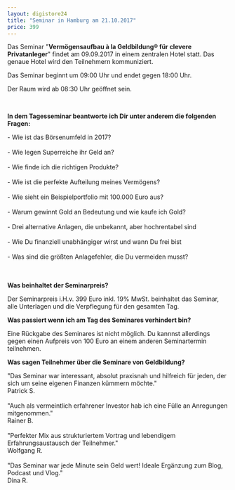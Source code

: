 ```yaml
---
layout: digistore24
title: "Seminar in Hamburg am 21.10.2017"
price: 399
---
```

<p>Das Seminar &quot;<strong>Verm&#xF6;gensaufbau &#xE0; la Geldbildung&#xAE; f&#xFC;r clevere Privatanleger</strong>&quot; findet am 09.09.2017 in einem zentralen Hotel statt. Das genaue Hotel wird den Teilnehmern kommuniziert.</p>
<p>Das Seminar beginnt um 09:00 Uhr und endet gegen 18:00 Uhr.</p>
<p>Der Raum wird ab 08:30 Uhr ge&#xF6;ffnet sein.</p>
<p>&#xA0;</p>
<p><strong>In dem Tagesseminar beantworte ich Dir unter anderem die folgenden Fragen:<br></strong></p>
<div>- Wie ist das B&#xF6;rsenumfeld in 2017?</div>
<div>&#xA0;</div>
<div>- Wie legen Superreiche ihr Geld an?</div>
<div>&#xA0;</div>
<div>- Wie finde ich die richtigen Produkte?</div>
<div>&#xA0;</div>
<div>- Wie ist die perfekte Aufteilung meines Verm&#xF6;gens?</div>
<div>&#xA0;</div>
<div>- Wie sieht ein Beispielportfolio mit 100.000 Euro aus?</div>
<div>&#xA0;</div>
<div>- Warum gewinnt Gold an Bedeutung und wie kaufe ich Gold?</div>
<div>&#xA0;</div>
<div>-&#xA0;Drei alternative Anlagen, die unbekannt, aber hochrentabel sind</div>
<div>&#xA0;</div>
<div>- Wie Du finanziell unabh&#xE4;ngiger wirst und wann Du frei bist</div>
<div>&#xA0;</div>
<div>- Was sind die gr&#xF6;&#xDF;ten Anlagefehler, die Du vermeiden musst?</div>
<div>&#xA0;</div>
<div>&#xA0;</div>
<p><strong>Was beinhaltet der Seminarpreis?</strong></p>
<p>Der Seminarpreis i.H.v. 399 Euro inkl. 19% MwSt. beinhaltet das Seminar, alle Unterlagen und die Verpflegung f&#xFC;r den gesamten Tag.</p>
<p><strong>Was passiert wenn ich am Tag des Seminares verhindert bin?<br></strong></p>
<p>Eine R&#xFC;ckgabe des Seminares ist nicht m&#xF6;glich. Du kannnst allerdings gegen einen Aufpreis von 100 Euro an einem anderen Seminartermin teilnehmen.</p>
<p><strong>Was sagen Teilnehmer &#xFC;ber die Seminare von Geldbildung?</strong></p>
<p>&quot;Das Seminar war interessant, absolut praxisnah und hilfreich f&#xFC;r jeden, der sich um seine eigenen Finanzen k&#xFC;mmern m&#xF6;chte.&quot;<br>Patrick S.<br><br>&quot;Auch als vermeintlich erfahrener Investor hab ich eine F&#xFC;lle an Anregungen mitgenommen.&quot;<br>Rainer B.<br><br>&quot;Perfekter Mix aus strukturiertem Vortrag und lebendigem Erfahrungsaustausch der Teilnehmer.&quot;<br>Wolfgang R.<br><br>&quot;Das Seminar war jede Minute sein Geld wert! Ideale Erg&#xE4;nzung zum Blog, Podcast und Vlog.&quot;<br>Dina R.</p>
